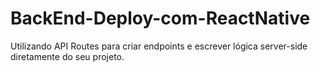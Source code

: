 # BackEnd-Deploy-com-ReactNative
Utilizando API Routes para criar endpoints e escrever lógica server-side diretamente do seu projeto.
